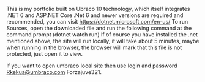 This is my portfolio built on Ubraco 10 technology, which itself integrates .NET 6 and ASP.NET Core
.Net 6 and newer versions are required and recommended, you can visit https://dotnet.microsoft.com/en-us/
To run Sources, open the downloaded file and run the following command at the command prompt
(dotnet watch run) If of course you have installed the .net mentioned above, the site will run locally,
 it will take about 5 minutes, maybe when running in the browser, the browser will mark that this file is not protected, just open it to view.

If you want to open umbraco local site then use login and password
Rkekua@umbraco.com
Forzajuve321.
